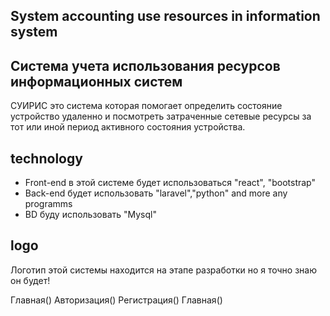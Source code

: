 
## System accounting use resources in information system
## Система учета использования ресурсов информационных систем

СУИРИС это система которая помогает определить состояние устройство удаленно и посмотреть затраченные сетевые ресурсы за тот или иной период активного состояния устройства.
## technology
- Front-end в этой системе будет использоваться "react", "bootstrap"
- Back-end будет использовать "laravel","python" and more any programms
- BD буду использовать "Mysql"
## logo
Логотип этой системы находится на этапе разработки но я точно знаю он будет!

Главная()
Авторизация()
Регистрация()
Главная()
